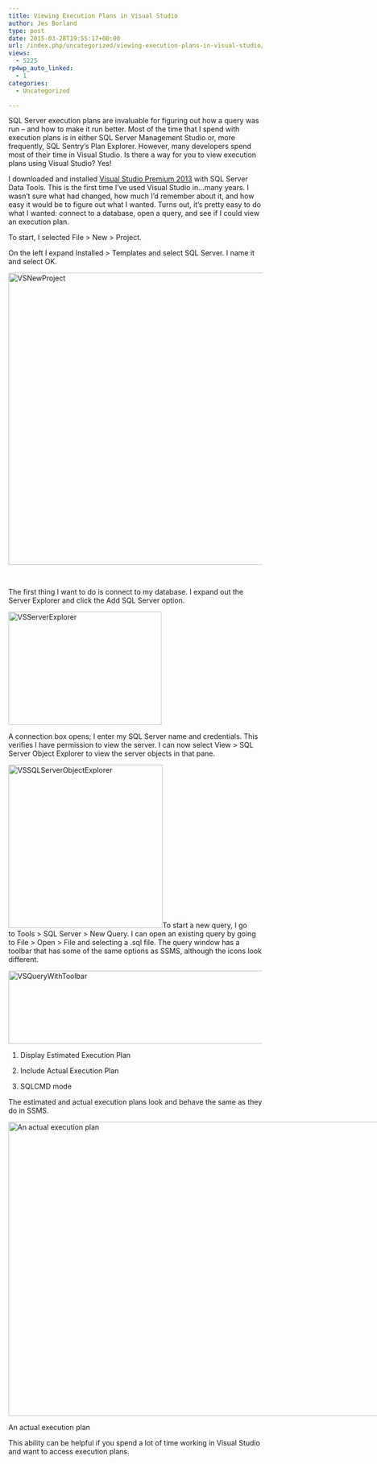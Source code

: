 ```yaml
---
title: Viewing Execution Plans in Visual Studio
author: Jes Borland
type: post
date: 2015-03-28T19:55:17+00:00
url: /index.php/uncategorized/viewing-execution-plans-in-visual-studio/
views:
  - 5225
rp4wp_auto_linked:
  - 1
categories:
  - Uncategorized

---
```

SQL Server execution plans are invaluable for figuring out how a query was run &#8211; and how to make it run better. Most of the time that I spend with execution plans is in either SQL Server Management Studio or, more frequently, SQL Sentry&#8217;s Plan Explorer. However, many developers spend most of their time in Visual Studio. Is there a way for you to view execution plans using Visual Studio? Yes!

I downloaded and installed <a href="https://www.visualstudio.com/en-us/products/compare-visual-studio-products-vs.aspx" target="_blank">Visual Studio Premium 2013</a> with SQL Server Data Tools. This is the first time I&#8217;ve used Visual Studio in&#8230;many years. I wasn&#8217;t sure what had changed, how much I&#8217;d remember about it, and how easy it would be to figure out what I wanted. Turns out, it&#8217;s pretty easy to do what I wanted: connect to a database, open a query, and see if I could view an execution plan.

To start, I selected File > New > Project.

On the left I expand Installed > Templates and select SQL Server. I name it and select OK.

[<img class="aligncenter size-full wp-image-3321" src="/wp-content/uploads/2015/03/VSNewProject.png" alt="VSNewProject" width="956" height="580" srcset="/wp-content/uploads/2015/03/VSNewProject.png 956w, /wp-content/uploads/2015/03/VSNewProject-300x182.png 300w" sizes="(max-width: 956px) 100vw, 956px" />][1]

&nbsp;

The first thing I want to do is connect to my database. I expand out the Server Explorer and click the Add SQL Server option.

[<img class="aligncenter size-full wp-image-3323" src="/wp-content/uploads/2015/03/VSServerExplorer1.png" alt="VSServerExplorer" width="304" height="225" srcset="/wp-content/uploads/2015/03/VSServerExplorer1.png 304w, /wp-content/uploads/2015/03/VSServerExplorer1-300x222.png 300w" sizes="(max-width: 304px) 100vw, 304px" />][2]

A connection box opens; I enter my SQL Server name and credentials. This verifies I have permission to view the server. I can now select View > SQL Server Object Explorer to view the server objects in that pane.

[<img class="aligncenter size-full wp-image-3324" src="/wp-content/uploads/2015/03/VSSQLServerObjectExplorer.png" alt="VSSQLServerObjectExplorer" width="306" height="324" srcset="/wp-content/uploads/2015/03/VSSQLServerObjectExplorer.png 306w, /wp-content/uploads/2015/03/VSSQLServerObjectExplorer-283x300.png 283w" sizes="(max-width: 306px) 100vw, 306px" />][3]To start a new query, I go to Tools > SQL Server > New Query. I can open an existing query by going to File > Open > File and selecting a .sql file. The query window has a toolbar that has some of the same options as SSMS, although the icons look different.

[<img class="aligncenter size-full wp-image-3326" src="/wp-content/uploads/2015/03/VSQueryWithToolbar.png" alt="VSQueryWithToolbar" width="636" height="145" srcset="/wp-content/uploads/2015/03/VSQueryWithToolbar.png 636w, /wp-content/uploads/2015/03/VSQueryWithToolbar-300x68.png 300w" sizes="(max-width: 636px) 100vw, 636px" />][4]

1. Display Estimated Execution Plan

2. Include Actual Execution Plan

3. SQLCMD mode

The estimated and actual execution plans look and behave the same as they do in SSMS.

<div id="attachment_3327" style="width: 1037px" class="wp-caption aligncenter">
  <a href="/wp-content/uploads/2015/03/VSActualExecPlan.png"><img class="size-full wp-image-3327" src="/wp-content/uploads/2015/03/VSActualExecPlan.png" alt="An actual execution plan" width="1027" height="584" srcset="/wp-content/uploads/2015/03/VSActualExecPlan.png 1027w, /wp-content/uploads/2015/03/VSActualExecPlan-300x170.png 300w, /wp-content/uploads/2015/03/VSActualExecPlan-1024x582.png 1024w" sizes="(max-width: 1027px) 100vw, 1027px" /></a>
  
  <p class="wp-caption-text">
    An actual execution plan
  </p>
</div>

This ability can be helpful if you spend a lot of time working in Visual Studio and want to access execution plans.

 [1]: /wp-content/uploads/2015/03/VSNewProject.png
 [2]: /wp-content/uploads/2015/03/VSServerExplorer1.png
 [3]: /wp-content/uploads/2015/03/VSSQLServerObjectExplorer.png
 [4]: /wp-content/uploads/2015/03/VSQueryWithToolbar.png